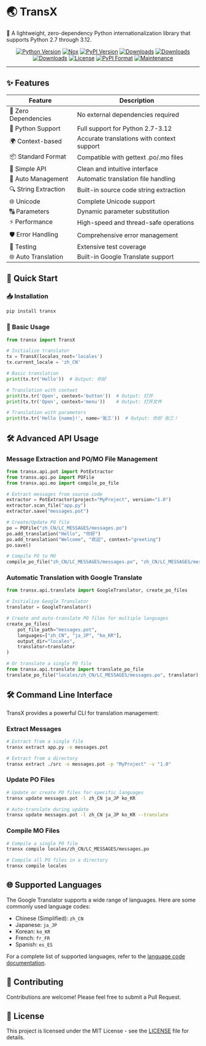 # 🌏 TransX

🚀 A lightweight, zero-dependency Python internationalization library that supports Python 2.7 through 3.12.

<div align="center">

[![Python Version](https://img.shields.io/pypi/pyversions/transx)](https://img.shields.io/pypi/pyversions/transx)
[![Nox](https://img.shields.io/badge/%F0%9F%A6%8A-Nox-D85E00.svg)](https://github.com/wntrblm/nox)
[![PyPI Version](https://img.shields.io/pypi/v/transx?color=green)](https://pypi.org/project/transx/)
[![Downloads](https://static.pepy.tech/badge/transx)](https://pepy.tech/project/transx)
[![Downloads](https://static.pepy.tech/badge/transx/month)](https://pepy.tech/project/transx)
[![Downloads](https://static.pepy.tech/badge/transx/week)](https://pepy.tech/project/transx)
[![License](https://img.shields.io/pypi/l/transx)](https://pypi.org/project/transx/)
[![PyPI Format](https://img.shields.io/pypi/format/transx)](https://pypi.org/project/transx/)
[![Maintenance](https://img.shields.io/badge/Maintained%3F-yes-green.svg)](https://github.com/loonghao/transx/graphs/commit-activity)

</div>

---

## ✨ Features

<div align="center">

| Feature | Description                                |
|---------|--------------------------------------------|
| 🚀 Zero Dependencies | No external dependencies required          |
| 🐍 Python Support | Full support for Python 2.7-3.12           |
| 🌍 Context-based | Accurate translations with context support |
| 📦 Standard Format | Compatible with gettext .po/.mo files      |
| 🎯 Simple API | Clean and intuitive interface              |
| 🔄 Auto Management | Automatic translation file handling        |
| 🔍 String Extraction | Built-in source code string extraction     |
| 🌐 Unicode | Complete Unicode support                   |
| 🔠 Parameters | Dynamic parameter substitution             |
| ⚡ Performance | High-speed and thread-safe operations      |
| 🛡️ Error Handling | Comprehensive error management             |
| 🧪 Testing | Extensive test coverage                    |
| 🌐 Auto Translation | Built-in Google Translate support          |

</div>

## 🚀 Quick Start

### 📥 Installation

```bash
pip install transx
```

### 📝 Basic Usage

```python
from transx import TransX

# Initialize translator
tx = TransX(locales_root='locales')
tx.current_locale = 'zh_CN'

# Basic translation
print(tx.tr('Hello'))  # Output: 你好

# Translation with context
print(tx.tr('Open', context='button'))  # Output: 打开
print(tx.tr('Open', context='menu'))    # Output: 打开文件

# Translation with parameters
print(tx.tr('Hello {name}!', name='张三'))  # Output: 你好 张三！
```

## 🛠️ Advanced API Usage

### Message Extraction and PO/MO File Management

```python
from transx.api.pot import PotExtractor
from transx.api.po import POFile
from transx.api.mo import compile_po_file

# Extract messages from source code
extractor = PotExtractor(project="MyProject", version="1.0")
extractor.scan_file("app.py")
extractor.save("messages.pot")

# Create/Update PO file
po = POFile("zh_CN/LC_MESSAGES/messages.po")
po.add_translation("Hello", "你好")
po.add_translation("Welcome", "欢迎", context="greeting")
po.save()

# Compile PO to MO
compile_po_file("zh_CN/LC_MESSAGES/messages.po", "zh_CN/LC_MESSAGES/messages.mo")
```

### Automatic Translation with Google Translate

```python
from transx.api.translate import GoogleTranslator, create_po_files

# Initialize Google Translator
translator = GoogleTranslator()

# Create and auto-translate PO files for multiple languages
create_po_files(
    pot_file_path="messages.pot",
    languages=["zh_CN", "ja_JP", "ko_KR"],
    output_dir="locales",
    translator=translator
)

# Or translate a single PO file
from transx.api.translate import translate_po_file
translate_po_file("locales/zh_CN/LC_MESSAGES/messages.po", translator)
```

## 🛠️ Command Line Interface

TransX provides a powerful CLI for translation management:

### Extract Messages
```bash
# Extract from a single file
transx extract app.py -o messages.pot

# Extract from a directory
transx extract ./src -o messages.pot -p "MyProject" -v "1.0"
```

### Update PO Files
```bash
# Update or create PO files for specific languages
transx update messages.pot -l zh_CN ja_JP ko_KR

# Auto-translate during update
transx update messages.pot -l zh_CN ja_JP ko_KR --translate
```

### Compile MO Files
```bash
# Compile a single PO file
transx compile locales/zh_CN/LC_MESSAGES/messages.po

# Compile all PO files in a directory
transx compile locales
```

## 🌐 Supported Languages

The Google Translator supports a wide range of languages. Here are some commonly used language codes:

- Chinese (Simplified): `zh_CN`
- Japanese: `ja_JP`
- Korean: `ko_KR`
- French: `fr_FR`
- Spanish: `es_ES`

For a complete list of supported languages, refer to the [language code documentation](https://cloud.google.com/translate/docs/languages).

## 🤝 Contributing

Contributions are welcome! Please feel free to submit a Pull Request.

## 📄 License

This project is licensed under the MIT License - see the [LICENSE](LICENSE) file for details.
